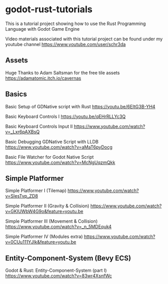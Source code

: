 # godot-rust-tutorials
This is a tutorial project showing how to use the Rust Programming Language with Godot Game Engine

Video materials associated with this tutorial project can be found under my youtube channel https://www.youtube.com/user/schr3da

## Assets

Huge Thanks to Adam Saltsman for the free tile assets
https://adamatomic.itch.io/cavernas

## Basics

Basic Setup of GDNative script with Rust 
https://youtu.be/6EItG3B-YH4

Basic Keyboard Controls I
https://youtu.be/qEHrRLLYc3Q

Basic Keyboard Controls Input II
https://www.youtube.com/watch?v=_Lxr6pAXBsQ

Basic Debugging GDNative Script with LLDB
https://www.youtube.com/watch?v=aMaT6pyDocg

Basic File Watcher for Godot Native Script
https://www.youtube.com/watch?v=McNgUqzmQkk

## Simple Platformer

Simple Platformer I (Tilemap)
https://www.youtube.com/watch?v=SIesTvp_ZD8

Simple Platformer II (Gravity & Collision)
https://www.youtube.com/watch?v=GKIUWbW4G9o&feature=youtu.be

Simple Platformer III (Movement & Collision)
https://www.youtube.com/watch?v=_n_5MDEquk4

Simple Platformer IV (Modules extra)
https://www.youtube.com/watch?v=0CUu111YJIk&feature=youtu.be

## Entity-Component-System (Bevy ECS)

Godot & Rust: Entity-Component-System (part I)
https://www.youtube.com/watch?v=83wr4XsnfWc
